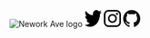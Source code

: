 ![Nework Ave logo](logo/logo.png)
<a href="https://twitter.com/neworkave"   title="Nework Ave Twitter"  ><img src="imgs/twitter.png" width="30" height="30" alt="Twitter logo"   /></a>
<a href="https://instagram.com/neworkave" title="Nework Ave Instagram"><img src="imgs/insta.png"   width="30" height="30" alt="Instagram logo" /></a>
<a href="https://github.com/nework-ave"   title="Nework Ave GitHub"   ><img src="imgs/github.png"  width="30" height="30" alt="GitHub logo"    /></a>
